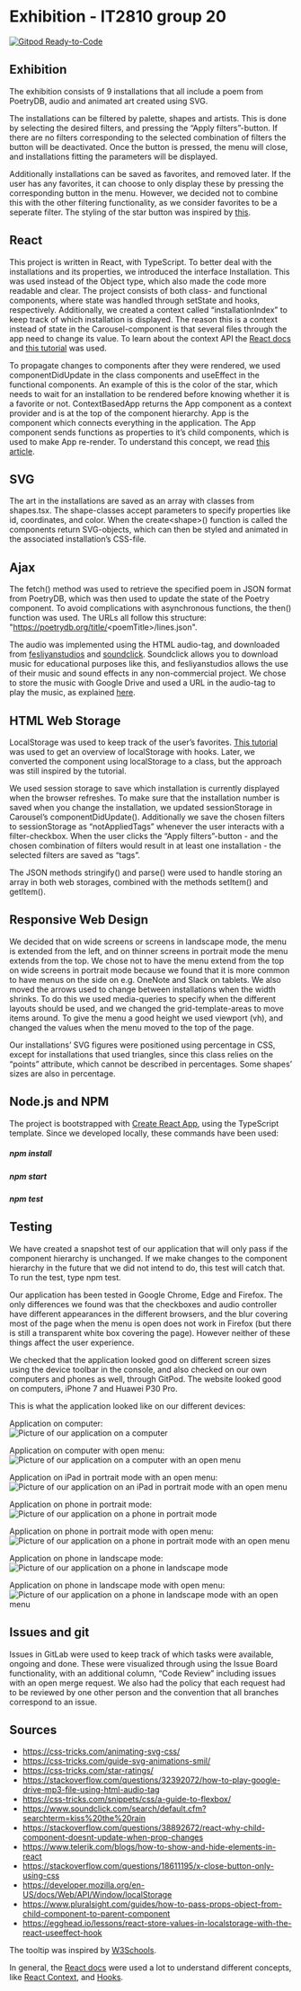 # Exhibition - IT2810 group 20

[![Gitpod Ready-to-Code](https://img.shields.io/badge/Gitpod-ready--to--code-blue?logo=gitpod)](https://gitpod.idi.ntnu.no/#https://gitlab.stud.idi.ntnu.no/it2810-h20/team-20/project-2)


## Exhibition
The exhibition consists of 9 installations that all include a poem from PoetryDB, audio and animated art created using SVG.

The installations can be filtered by palette, shapes and artists. This is done by selecting the desired filters, and pressing the “Apply filters”-button. If there are no filters corresponding to the selected combination of filters the button will be deactivated. Once the button is pressed, the menu will close, and installations fitting the parameters will be displayed.

Additionally installations can be saved as favorites, and removed later. If the user has any favorites, it can choose to only display these by pressing the corresponding button in the menu. However, we decided not to combine this with the other filtering functionality, as we consider favorites to be a seperate filter. The styling of the star button was inspired by [this](https://css-tricks.com/star-ratings/).


## React
This project is written in React, with TypeScript. To better deal with the installations and its properties, we introduced the interface Installation. This was used instead of the Object type, which also made the code more readable and clear. The project consists of both class- and functional components, where state was handled through setState and hooks, respectively. Additionally, we created a context called “installationIndex” to keep track of which installation is displayed. The reason this is a context instead of state in the Carousel-component is that several files through the app need to change its value. To learn about the context API the [React docs](https://reactjs.org/docs/context.html) and [this tutorial](https://www.carlrippon.com/react-context-with-typescript-p1) was used.

To propagate changes to components after they were rendered, we used componentDidUpdate in the class components and useEffect in the functional components. An example of this is the color of the star, which needs to wait for an installation to be rendered before knowing whether it is a favorite or not.
ContextBasedApp returns the App component as a context provider and is at the top of the component hierarchy. App is the component which connects everything in the application. The App component sends functions as properties to it’s child components, which is used to make App re-render. To understand this concept, we read [this article](https://www.pluralsight.com/guides/how-to-pass-props-object-from-child-component-to-parent-component).


## SVG
The art in the installations are saved as an array with classes from shapes.tsx. The shape-classes accept parameters to specify properties like id, coordinates, and color. When the create<shape\>() function is called the components return SVG-objects, which can then be styled and animated in the associated installation’s CSS-file.


## Ajax
The fetch() method was used to retrieve the specified poem in JSON format from PoetryDB, which was then used to update the state of the Poetry component. To avoid complications with asynchronous functions, the then() function was used. The URLs all follow this structure: "https://poetrydb.org/title/<poemTitle\>/lines.json". 

The audio was implemented using the HTML audio-tag, and downloaded from [fesliyanstudios](https://www.fesliyanstudios.com) and [soundclick](https://www.soundclick.com). Soundclick allows you to download music for educational purposes like this, and fesliyanstudios allows the use of their music and sound effects in any non-commercial project. We chose to store the music with Google Drive and used a URL in the audio-tag to play the music, as explained [here](https://stackoverflow.com/questions/32392072/how-to-play-google-drive-mp3-file-using-html-audio-tag).


## HTML Web Storage
LocalStorage was used to keep track of the user’s favorites. [This tutorial](https://egghead.io/lessons/react-store-values-in-localstorage-with-the-react-useeffect-hook) was used to get an overview of localStorage with hooks. Later, we converted the component using localStorage to a class, but the approach was still inspired by the tutorial.

We used session storage to save which installation is currently displayed when the browser refreshes. To make sure that the installation number is saved when you change the installation, we updated sessionStorage in Carousel’s componentDidUpdate(). Additionally we save the chosen filters to sessionStorage as “notAppliedTags” whenever the user interacts with a filter-checkbox. When the user clicks the “Apply filters”-button - and the chosen combination of filters would result in at least one installation - the selected filters are saved as “tags”. 

The JSON methods stringify() and parse() were used to handle storing an array in both web storages, combined with the methods setItem() and getItem().


## Responsive Web Design
We decided that on wide screens or screens in landscape mode, the menu is extended from  the left, and on thinner screens in portrait mode the menu extends  from the top. We chose not to have the menu extend from the top on wide screens in portrait mode because we found that it is more common to have menus on the side on e.g. OneNote and Slack on tablets. We also moved the arrows used to change between installations when the width shrinks. To do this we used media-queries to specify when the different layouts should be used, and we changed the grid-template-areas to move items around. To give the menu a good height we used viewport (vh), and changed the values when the menu moved to the top of the page. 

Our installations’ SVG figures were positioned using percentage in CSS, except for installations that used triangles, since this class relies on the “points” attribute, which cannot be described in percentages. Some shapes’ sizes are also in percentage.


## Node.js and NPM
The project is bootstrapped with [Create React App](https://github.com/facebook/create-react-app), using the TypeScript template. Since we developed locally, these commands have been used:
##### npm install
##### npm start
##### npm test


## Testing
We have created a snapshot test of our application that will only pass if the component hierarchy is unchanged. If we make changes to the component hierarchy in the future that we did not intend to do, this test will catch that. To run the test, type npm test. 

Our application has been tested in Google Chrome, Edge and Firefox. The only differences we found was that the checkboxes and audio controller have different appearances in the different browsers, and the blur covering most of the page when the menu is open does not work in Firefox (but there is still a transparent white box covering the page). However neither of these things affect the user experience.

We checked that the application looked good on different screen sizes using the device toolbar in the console, and also checked on our own computers and phones as well, through GitPod. The website looked good on computers, iPhone 7 and Huawei P30 Pro. 

This is what the application looked like on our different devices: 

Application on computer:  
![Picture of our application on a computer](assignment2_computer.png "Application on computer")

Application on computer with open menu:  
![Picture of our application on a computer with an open menu](assignment2_computer_menu.png "Application on computer with open menu")

Application on iPad in portrait mode with an open menu:  
![Picture of our application on an iPad in portrait mode with an open menu](ipad_portrait_menu.jpg "Application on iPad in portrait mode with an open menu")

Application on phone in portrait mode:  
![Picture of our application on a phone in portrait mode](phone_portrait.jpg "Application on phone in portrait mode")

Application on phone in portrait mode with open menu:  
![Picture of our application on a phone in portrait mode with an open menu](phone_portrait_menu.jpg "Application on phone in portrait mode with open menu")

Application on phone in landscape mode:  
![Picture of our application on a phone in landscape mode](phone_landscape.jpg "Application on phone in landscape mode")

Application on phone in landscape mode with open menu:  
![Picture of our application on a phone in landscape mode with an open menu](phone_landscape_menu.jpg "Application on phone in landscape mode with open menu")


## Issues and git
Issues in GitLab were used to keep track of which tasks were available, ongoing and done. These were visualized through using the Issue Board functionality, with an additional column, “Code Review” including issues with an open merge request. We also had the policy that each request had to be reviewed by one other person and the convention that all branches correspond to an issue. 


## Sources
- https://css-tricks.com/animating-svg-css/
- https://css-tricks.com/guide-svg-animations-smil/
- https://css-tricks.com/star-ratings/ 
- https://stackoverflow.com/questions/32392072/how-to-play-google-drive-mp3-file-using-html-audio-tag
- https://css-tricks.com/snippets/css/a-guide-to-flexbox/
- https://www.soundclick.com/search/default.cfm?searchterm=kiss%20the%20rain
- https://stackoverflow.com/questions/38892672/react-why-child-component-doesnt-update-when-prop-changes
- https://www.telerik.com/blogs/how-to-show-and-hide-elements-in-react
- https://stackoverflow.com/questions/18611195/x-close-button-only-using-css
- https://developer.mozilla.org/en-US/docs/Web/API/Window/localStorage
- https://www.pluralsight.com/guides/how-to-pass-props-object-from-child-component-to-parent-component
- https://egghead.io/lessons/react-store-values-in-localstorage-with-the-react-useeffect-hook


The tooltip was inspired by [W3Schools](https://www.w3schools.com/howto/howto_css_tooltip.asp).


In general, the [React docs](https://reactjs.org/docs/getting-started.html) were used a lot to understand different concepts, like [React Context](https://reactjs.org/docs/context.html), and [Hooks](https://reactjs.org/docs/hooks-effect.html).